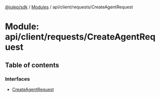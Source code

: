 [@julep/sdk](../README.md) / [Modules](../modules.md) / api/client/requests/CreateAgentRequest

# Module: api/client/requests/CreateAgentRequest

## Table of contents

### Interfaces

- [CreateAgentRequest](../interfaces/api_client_requests_CreateAgentRequest.CreateAgentRequest.md)
